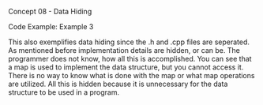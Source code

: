 Concept 08 - Data Hiding

Code Example:
Example 3


This also exemplifies data hiding since the .h and .cpp files are seperated. As mentioned before implementation details are hidden, or can be. The programmer does not know, how all this is accomplished. You can see that a map is used to implement the data structure, but you cannot access it. There is no way to know what is done with the map or what map operations are utilized. All this is hidden because it is unnecessary for the data structure to be used in a program.

